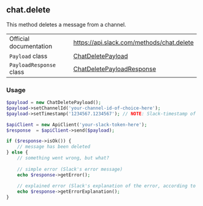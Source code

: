 ## chat.delete

This method deletes a message from a channel.

| | |
|-------------------------|-------------------------------------------------------------------------------------------------------------------------------------------|
| Official documentation  | https://api.slack.com/methods/chat.delete                                                                                                 |
| `Payload` class         | [ChatDeletePayload](https://github.com/cleentfaar/slack/blob/master/src/CL/Slack/Payload/ChatDeletePayload.php)                           |
| `PayloadResponse` class | [ChatDeletePayloadResponse](https://github.com/cleentfaar/slack/blob/master/src/CL/Slack/Payload/ChatDeletePayloadResponse.php)           |


### Usage

```php
$payload = new ChatDeletePayload();
$payload->setChannelId('your-channel-id-of-choice-here');
$payload->setTimestamp('1234567.1234567'); // NOTE: Slack-timestamp of the message (non-UNIX!)

$apiClient = new ApiClient('your-slack-token-here');
$response  = $apiClient->send($payload);

if ($response->isOk()) {
    // message has been deleted
} else {
    // something went wrong, but what?
    
    // simple error (Slack's error message)
    echo $response->getError();
    
    // explained error (Slack's explanation of the error, according to the documentation)
    echo $response->getErrorExplanation();
}
```
